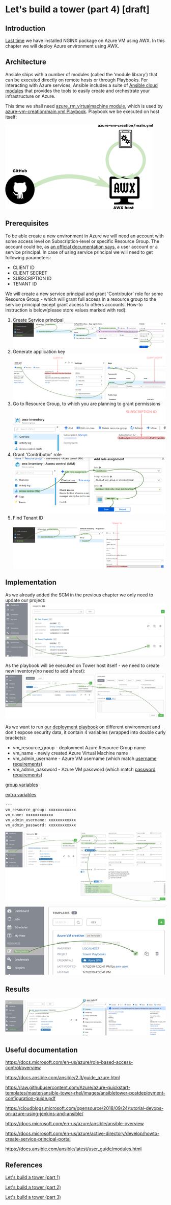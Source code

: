 # Let's build a tower (part 4) [draft]

## Introduction

[Last time](https://github.com/groovy-sky/azure/blob/master/ansible-tower-02/README.md) we have installed NGINX package on Azure VM using AWX. In this chapter we will deploy Azure environment using AWX.

## Architecture
Ansible ships with a number of modules (called the ‘module library’) that can be executed directly on remote hosts or through Playbooks. For interacting with Azure services, Ansible includes a suite of [Ansible cloud modules](https://docs.ansible.com/ansible/latest/modules/list_of_cloud_modules.html#azure) that provides the tools to easily create and orchestrate your infrastructure on Azure.

This time we shall need [azure_rm_virtualmachine module](https://docs.ansible.com/ansible/latest/modules/azure_rm_virtualmachine_module.html#azure-rm-virtualmachine-module), which is used by [azure-vm-creation/main.yml Playbook](https://raw.githubusercontent.com/groovy-sky/tower-examples/master/azure-vm-creation/main.yml). Playbook we be executed on host itself:

![Deployment schema](/images/ansible-tower/awx_acrch.png)

## Prerequisites
To be able create a new environment in Azure we will need an account with some access level on Subscription-level or specific Resource Group. The account could be, as [an official documentation says](https://docs.ansible.com/ansible/latest/scenario_guides/guide_azure.html), a user account or a service principal. In case of using service principal we will need to get following parameters:
* CLIENT ID
* CLIENT SECRET
* SUBSCRIPTION ID
* TENANT ID

We will create a new service principal and grant 'Contributor' role for some Resource Group - which will grant full access in a resource group to the service principal except grant access to others accounts. How-to instruction is below(please store values marked with red):
1. Create Service principal
![Create SPN](/images/ansible-tower/aad_app_spn_reg.png)
1. Generate application key
![Get Application ID and key](/images/ansible-tower/aad_app_spn_data.png)
1. Go to Resource Group, to which you are planning to grant permissions
![Subscription ID](/images/ansible-tower/get_sub_id.png)
1. Grant 'Contributor' role
![Assign permission](/images/ansible-tower/grant_access_spn.png)
1. Find Tenant ID
![Find tenant ID](/images/ansible-tower/get_tenant_id.png)

## Implementation
As we already added the SCM in the previous chapter we only need to update our project:
![Update the project](/images/ansible-tower/awx_update_project.png)

As the playbook will be executed on Tower host itself - we need to create new inventory(no need to add a host):
![Create new inventory](/images/ansible-tower/awx_inventory_localhost.png)


As we want to run [our deployment playbook](https://raw.githubusercontent.com/groovy-sky/tower-examples/master/azure-vm-creation/main.yml) on different environment and don't expose security data, it contain 4 variables (wrapped into double curly brackets):
* vm_resource_group - deployment Azure Resource Group name
* vm_name - newly created Azure Virtual Machine name
* vm_admin_username - Azure VM username (which match [username requirements](https://docs.microsoft.com/en-us/azure/virtual-machines/linux/faq#what-are-the-username-requirements-when-creating-a-vm))
* vm_admin_password - Azure VM password (which match [password requirements](https://docs.microsoft.com/en-us/azure/virtual-machines/linux/faq#what-are-the-password-requirements-when-creating-a-vm))


[group variables](https://docs.ansible.com/ansible-tower/latest/html/administration/tipsandtricks.html#importing-existing-inventory-files-and-host-group-vars-into-tower)

[extra variables](https://docs.ansible.com/ansible-tower/latest/html/userguide/job_templates.html#extra-variables)

```
---
vm_resource_group: xxxxxxxxxxxx
vm_name: xxxxxxxxxxxx
vm_admin_username: xxxxxxxxxxxx
vm_admin_password: xxxxxxxxxxxx
```
![](/images/ansible-tower/awx_new_template.png)

![](/images/ansible-tower/awx_azure_vm_project_run.png)

## Results

![Results](/images/ansible-tower/azure_vm_creation_results.png)

## Useful documentation

https://docs.microsoft.com/en-us/azure/role-based-access-control/overview

https://docs.ansible.com/ansible/2.3/guide_azure.html

https://raw.githubusercontent.com/Azure/azure-quickstart-templates/master/ansible-tower-rhel/images/ansibletower-postdeployment-configuration-guide.pdf

https://cloudblogs.microsoft.com/opensource/2018/09/24/tutorial-devops-on-azure-using-jenkins-and-ansible/

https://docs.microsoft.com/en-us/azure/ansible/ansible-overview

https://docs.microsoft.com/en-us/azure/active-directory/develop/howto-create-service-principal-portal

https://docs.ansible.com/ansible/latest/user_guide/modules.html

## References

[Let's build a tower (part 1)](/ansible-tower-00/README.md)

[Let's build a tower (part 2)](/ansible-tower-01/README.md)

[Let's build a tower (part 3)](/ansible-tower-02/README.md)


